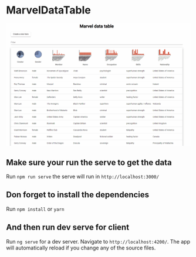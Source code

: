 # MarvelDataTable

![alt text](https://github.com/AleSkywaker/Marvel-Mat-table/blob/main/mat-table.gif?raw=true)

## Make sure your run the serve to get the data

Run `npm run serve` the serve will run in `http://localhost:3000/`

## Don forget to install the dependencies

Run `npm install`  or `yarn`

## And then run dev serve for client

Run `ng serve` for a dev server. Navigate to `http://localhost:4200/`. The app will automatically reload if you change any of the source files.



